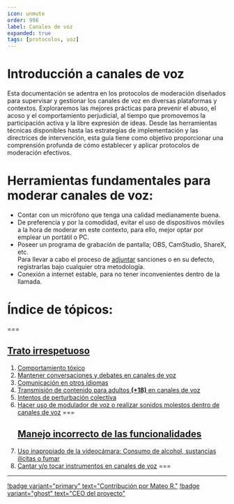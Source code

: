 ```yaml
---
icon: unmute
order: 998
label: Canales de voz
expanded: true
tags: [protocolos, voz]
---
```

# Introducción a canales de voz
Esta documentación se adentra en los protocolos de moderación diseñados para supervisar y gestionar los canales de voz en diversas plataformas y contextos. Exploraremos las mejores prácticas para prevenir el abuso, el acoso y el comportamiento perjudicial, al tiempo que promovemos la participación activa y la libre expresión de ideas. Desde las herramientas técnicas disponibles hasta las estrategias de implementación y las directrices de intervención, esta guía tiene como objetivo proporcionar una comprensión profunda de cómo establecer y aplicar protocolos de moderación efectivos.

# Herramientas fundamentales para moderar canales de voz:
- Contar con un micrófono que tenga una calidad medianamente buena.
- De preferencia y por la comodidad, evitar el uso de dispositivos móviles a la hora de moderar en este contexto, para ello, mejor optar por emplear un portátil o PC.
- Poseer un programa de grabación de pantalla; OBS, CamStudio, ShareX, etc.<br>
Para llevar a cabo el proceso de [adjuntar](../../nuestro-discord/utilidades/adjuntar-casos.md) sanciones o en su defecto, registrarlas bajo cualquier otra metodología.
- Conexión a internet estable, para no tener inconvenientes dentro de la llamada.

# Índice de tópicos:

=== <h2>[Trato irrespetuoso](./trato-irrespetuoso.md)</h2>
1. [Comportamiento tóxico](./trato-irrespetuoso.md#comportamiento-tóxico)
2. [Mantener conversaciones y debates en canales de voz](./trato-irrespetuoso.md#mantener-conversaciones-y-debates-en-canales-de-voz)
3. [Comunicación en otros idiomas](./trato-irrespetuoso.md#comunicación-en-otros-idiomas)
4. [Transmisión de contenido para adultos **(+18)** en canales de voz](./trato-irrespetuoso/#transmisión-de-contenido-para-adultos-18-en-canales-de-voz)
5. [Intentos de perturbación colectiva](./trato-irrespetuoso.md#intentos-de-perturbación-colectiva)
6. [Hacer uso de modulador de voz o realizar sonidos molestos dentro de canales de voz](./trato-irrespetuoso.md#hacer-uso-de-modulador-de-voz-o-realizar-sonidos-molestos-dentro-de-canales-de-voz)
=== <h2>[Manejo incorrecto de las funcionalidades](./manejo-incorrecto-de-las-funcionalidades.md)</h2>
7. [Uso inapropiado de la videocámara: Consumo de alcohol, sustancias ilícitas o fumar](./manejo-incorrecto-de-las-funcionalidades.md#uso-inapropiado-de-la-videocámara-consumo-de-alcohol-sustancias-ilícitas-o-fumar)
8. [Cantar y/o tocar instrumentos en canales de voz](./manejo-incorrecto-de-las-funcionalidades.md#cantar-yo-tocar-instrumentos-en-canales-de-voz)
===

---
[!badge variant="primary" text="Contribución por Mateo R."](https://mateo.ltd/) [!badge variant="ghost" text="CEO del proyecto"](https://mateo.ltd/)